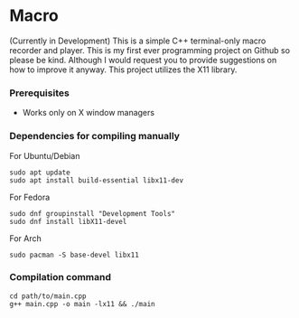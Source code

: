 # Macro

(Currently in Development)
This is a simple C++ terminal-only macro recorder and player.
This is my first ever programming project on Github so please be kind. Although I would request you to provide suggestions on how to improve it anyway.
This project utilizes the X11 library.
### Prerequisites

* Works only on X window managers

### Dependencies for compiling manually

For Ubuntu/Debian
```
sudo apt update
sudo apt install build-essential libx11-dev
```
For Fedora
```
sudo dnf groupinstall "Development Tools"
sudo dnf install libX11-devel
```
For Arch
```
sudo pacman -S base-devel libx11
```

### Compilation command

```
cd path/to/main.cpp
g++ main.cpp -o main -lx11 && ./main
```
